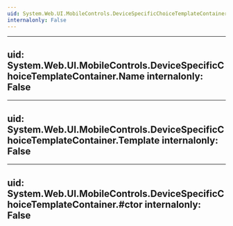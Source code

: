 ```yaml
---
uid: System.Web.UI.MobileControls.DeviceSpecificChoiceTemplateContainer
internalonly: False
---
```


---
uid: System.Web.UI.MobileControls.DeviceSpecificChoiceTemplateContainer.Name
internalonly: False
---

---
uid: System.Web.UI.MobileControls.DeviceSpecificChoiceTemplateContainer.Template
internalonly: False
---

---
uid: System.Web.UI.MobileControls.DeviceSpecificChoiceTemplateContainer.#ctor
internalonly: False
---
